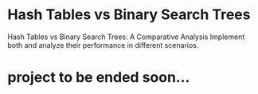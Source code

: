 # Hash Tables vs Binary Search Trees
Hash Tables vs Binary Search Trees: A Comparative Analysis Implement both and analyze their performance in different scenarios.
# project to be ended soon...
